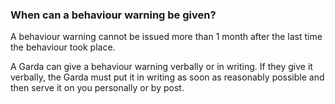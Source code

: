 ###  **When can a behaviour warning be given?**

A behaviour warning cannot be issued more than 1 month after the last time the
behaviour took place.

A Garda can give a behaviour warning verbally or in writing. If they give it
verbally, the Garda must put it in writing as soon as reasonably possible and
then serve it on you personally or by post.
